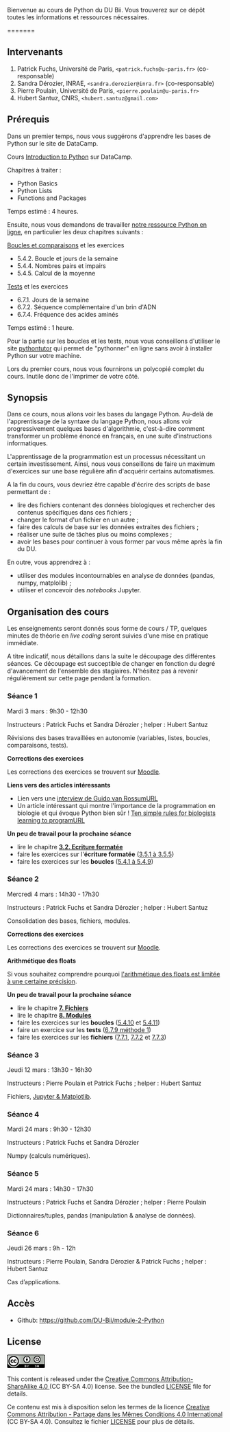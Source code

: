 Bienvenue au cours de Python du DU Bii. Vous trouverez sur ce dépôt toutes les informations et ressources nécessaires.

=======
## Intervenants

1. Patrick Fuchs, Université de Paris, `<patrick.fuchs@u-paris.fr>` (co-responsable)
2. Sandra Dérozier, INRAE, `<sandra.derozier@inra.fr>` (co-responsable)
3. Pierre Poulain, Université de Paris, `<pierre.poulain@u-paris.fr>`
4. Hubert Santuz, CNRS, `<hubert.santuz@gmail.com>`


## Prérequis

Dans un premier temps, nous vous suggérons d'apprendre les bases de Python sur le site de DataCamp.

Cours [Introduction to Python](https://www.datacamp.com/courses/intro-to-python-for-data-science) sur DataCamp.

Chapitres à traiter :

* Python Basics
* Python Lists
* Functions and Packages

Temps estimé : 4 heures.

Ensuite, nous vous demandons de travailler [notre ressource Python en ligne](https://python.sdv.univ-paris-diderot.fr/), en particulier les deux chapitres suivants :

[Boucles et comparaisons](https://python.sdv.univ-paris-diderot.fr/05_boucles_comparaisons/) et les exercices

* 5.4.2. Boucle et jours de la semaine
* 5.4.4. Nombres pairs et impairs
* 5.4.5. Calcul de la moyenne

[Tests](https://python.sdv.univ-paris-diderot.fr/06_tests/) et les exercices

* 6.7.1. Jours de la semaine
* 6.7.2. Séquence complémentaire d'un brin d'ADN
* 6.7.4. Fréquence des acides aminés

Temps estimé : 1 heure.

Pour la partie sur les boucles et les tests, nous vous conseillons d'utiliser le site [pythontutor](http://pythontutor.com/) qui permet de "pythonner" en ligne sans avoir à installer Python sur votre machine.

Lors du premier cours, nous vous fournirons un polycopié complet du cours. Inutile donc de l'imprimer de votre côté.

## Synopsis

Dans ce cours, nous allons voir les bases du langage Python. Au-delà de l'apprentissage de la syntaxe du langage Python, nous allons voir progressivement quelques bases d'algorithmie, c'est-à-dire comment transformer un problème énoncé en français, en une suite d'instructions informatiques.

L'apprentissage de la programmation est un processus nécessitant un certain investissement. Ainsi, nous vous conseillons de faire un maximum d'exercices sur une base régulière afin d'acquérir certains automatismes. 

A la fin du cours, vous devriez être capable d'écrire des scripts de base permettant de :

- lire des fichiers contenant des données biologiques et rechercher des contenus spécifiques dans ces fichiers ;
- changer le format d'un fichier en un autre ;
- faire des calculs de base sur les données extraites des fichiers ;
- réaliser une suite de tâches plus ou moins complexes ;
- avoir les bases pour continuer à vous former par vous même après la fin du DU.

En outre, vous apprendrez à :
- utiliser des modules incontournables en analyse de données (pandas, numpy, matplolib) ;
- utiliser et concevoir des *notebooks* Jupyter.

## Organisation des cours

Les enseignements seront donnés sous forme de cours / TP, quelques minutes de théorie en *live coding* seront suivies d'une mise en pratique immédiate. 

A titre indicatif, nous détaillons dans la suite le découpage des différentes séances. Ce découpage est succeptible de changer en fonction du degré d'avancement de l'ensemble des stagiaires. N'hésitez pas à revenir régulièrement sur cette page pendant la formation.

### Séance 1

Mardi 3 mars : 9h30 - 12h30

Instructeurs : Patrick Fuchs et Sandra Dérozier ; helper : Hubert Santuz

Révisions des bases travaillées en autonomie (variables, listes, boucles, comparaisons, tests).

**Corrections des exercices**

Les corrections des exercices se trouvent sur [Moodle](https://moodlesupd.script.univ-paris-diderot.fr/mod/folder/view.php?id=171492).

**Liens vers des articles intéressants**

* Lien vers une [interview de Guido van RossumURL](https://lemonde.fr/pixels/article/2018/07/25/je-n-imaginais-pas-que-python-connaitrait-un-tel-succes_5335917_4408996.html)
* Un article intéressant qui montre l'importance de la programmation en biologie et qui évoque Python bien sûr ! [Ten simple rules for biologists learning to programURL](https://journals.plos.org/ploscompbiol/article?id=10.1371/journal.pcbi.1005871)

**Un peu de travail pour la prochaine séance**

* lire le chapitre **[3.2. Ecriture formatée](https://python.sdv.univ-paris-diderot.fr/03_affichage/#32-ecriture-formatee)**
* faire les exercices sur l'**écriture formatée** ([3.5.1 à 3.5.5](https://python.sdv.univ-paris-diderot.fr/03_affichage/#35-exercices))
* faire les exercices sur les **boucles** ([5.4.1 à 5.4.9](https://python.sdv.univ-paris-diderot.fr/05_boucles_comparaisons/#54-exercices))

### Séance 2

Mercredi 4 mars : 14h30 - 17h30

Instructeurs : Patrick Fuchs et Sandra Dérozier ; helper : Hubert Santuz

Consolidation des bases, fichiers, modules.

**Corrections des exercices**

Les corrections des exercices se trouvent sur [Moodle](https://moodlesupd.script.univ-paris-diderot.fr/mod/folder/view.php?id=171492).

**Arithmétique des floats**

Si vous souhaitez comprendre pourquoi [l'arithmétique des floats est limitée à une certaine précision](https://docs.python.org/3/tutorial/floatingpoint.html).

**Un peu de travail pour la prochaine séance**

* lire le chapitre **[7. Fichiers](https://python.sdv.univ-paris-diderot.fr/07_fichiers/)**
* lire le chapitre **[8. Modules](https://python.sdv.univ-paris-diderot.fr/08_modules/)**
* faire les exercices sur les **boucles** ([5.4.10](https://python.sdv.univ-paris-diderot.fr/05_boucles_comparaisons/#5410-pyramide) et [5.4.11](https://python.sdv.univ-paris-diderot.fr/05_boucles_comparaisons/#5411-parcours-de-matrice))
* faire un exercice sur les **tests** ([6.7.9 méthode 1](https://python.sdv.univ-paris-diderot.fr/06_tests/#methode-1-peu-optimale-mais-assez-intuitive))
* faire les exercices sur les **fichiers** ([7.7.1](https://python.sdv.univ-paris-diderot.fr/07_fichiers/#771-moyenne-des-notes), [7.7.2](https://python.sdv.univ-paris-diderot.fr/07_fichiers/#772-admis-ou-recale) et [7.7.3](https://python.sdv.univ-paris-diderot.fr/07_fichiers/#773-spirale-exercice))

### Séance 3

Jeudi 12 mars : 13h30 - 16h30

Instructeurs : Pierre Poulain et Patrick Fuchs ; helper : Hubert Santuz

Fichiers, [Jupyter & Matplotlib](https://cupnet.net/intro-jupyter-dubii/).


### Séance 4

Mardi 24 mars : 9h30 - 12h30

Instructeurs : Patrick Fuchs et Sandra Dérozier

Numpy (calculs numériques).

### Séance 5

Mardi 24 mars : 14h30 - 17h30

Instructeurs : Patrick Fuchs et Sandra Dérozier ; helper : Pierre Poulain

Dictionnaires/tuples, pandas (manipulation & analyse de données).

### Séance 6

Jeudi 26 mars : 9h - 12h

Instructeurs : Pierre Poulain, Sandra Dérozier & Patrick Fuchs ; helper : Hubert Santuz

Cas d’applications.

## Accès

- Github: <https://github.com/DU-Bii/module-2-Python>

## License

![](img/CC-BY-SA.png)

This content is released under the [Creative Commons Attribution-ShareAlike 4.0 ](https://creativecommons.org/licenses/by-sa/4.0/deed.en) (CC BY-SA 4.0) license. See the bundled [LICENSE](LICENSE.txt) file for details.

Ce contenu est mis à disposition selon les termes de la licence [Creative Commons Attribution - Partage dans les Mêmes Conditions 4.0 International](https://creativecommons.org/licenses/by-sa/4.0/deed.fr) (CC BY-SA 4.0). Consultez le fichier [LICENSE](LICENSE.txt) pour plus de détails.
